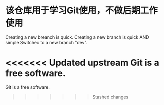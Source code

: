 # 该仓库用于学习Git使用，不做后期工作使用

Creating a new breanch is quick.
Creating a new branch is quick AND simple
Switchec to a new branch "dev".

<<<<<<< Updated upstream
Git is a free software.
=======
Git is a free software.
>>>>>>> Stashed changes
